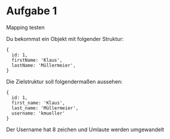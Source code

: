 # Aufgabe 1

Mapping testen

Du bekommst ein Objekt mit folgender Struktur:

```
{
  id: 1,
  firstName: 'Klaus',
  lastName: 'Müllermeier',
}
```

Die Zielstruktur soll folgendermaßen aussehen:

```
{
  id: 1,
  first_name: 'Klaus',
  last_name: 'Müllermeier',
  username: 'kmueller'
}
```

Der Username hat 8 zeichen und Umlaute werden umgewandelt
